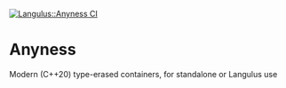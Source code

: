 [![Langulus::Anyness CI](https://github.com/Langulus/Anyness/actions/workflows/ci.yml/badge.svg?branch=main)](https://github.com/Langulus/Anyness/actions/workflows/ci.yml)
# Anyness
Modern (C++20) type-erased containers, for standalone or Langulus use
